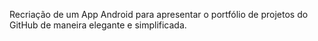 Recriação de um App Android para apresentar o portfólio de projetos do GitHub de maneira elegante e simplificada.
